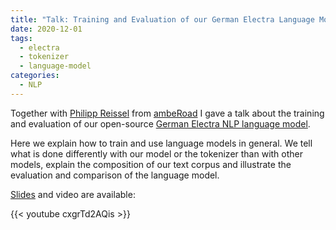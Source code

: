 ```yaml
---
title: "Talk: Training and Evaluation of our German Electra Language Model"
date: 2020-12-01
tags:
  - electra
  - tokenizer
  - language-model
categories:
  - NLP
---
```


Together with [Philipp Reissel](https://twitter.com/phil_ipp_) from [ambeRoad](https://amberoad.de/) I gave a talk about the training and evaluation of our open-source [German Electra NLP language model](https://huggingface.co/german-nlp-group/electra-base-german-uncased).

Here we explain how to train and use language models in general.
We tell what is done differently with our model or the tokenizer than with other models,
explain the composition of our text corpus and illustrate the evaluation and
comparison of the language model.

[Slides](/doc/German_Language_Model_Training_and_Evaluation.pdf) and video are available:

{{< youtube cxgrTd2AQis >}}
